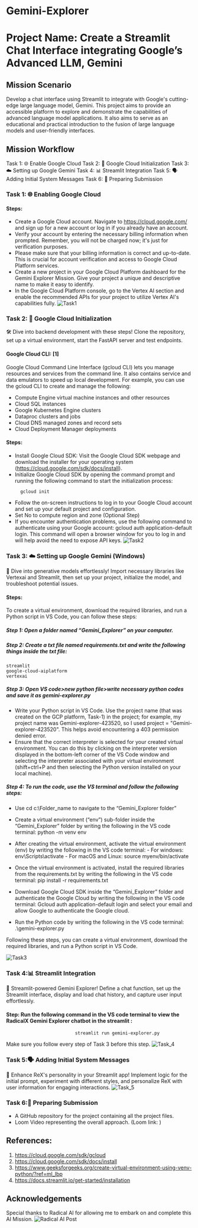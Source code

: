 # Gemini-Explorer

# Project Name: Create a Streamlit Chat Interface integrating Google’s Advanced LLM, Gemini

## Mission Scenario

Develop a chat interface using Streamlit to integrate with Google's cutting-edge large language model, Gemini. This project aims to provide an accessible platform to explore and demonstrate the capabilities of advanced language model applications. It also aims to serve as an educational and practical introduction to the fusion of large language models and user-friendly interfaces.

## Mission Workflow

Task 1: 🌐 Enable Google Cloud
Task 2: 🧬 Google Cloud Initialization
Task 3: ☁️ Setting up Google Gemini
Task 4: 📊 Streamlit Integration
Task 5: 🗣️ Adding Initial System Messages
Task 6: 📄 Preparing Submission

### Task 1: 🌐 Enabling Google Cloud
#### Steps:
- Create a Google Cloud account. Navigate to https://cloud.google.com/ and sign up for a new account or log in if you already have an account.
- Verify your account by entering the necessary billing information when prompted. Remember, you will not be charged now; it's just for verification purposes.
- Please make sure that your billing information is correct and up-to-date. This is crucial for account verification and access to Google Cloud Platform services.
- Create a new project in your Google Cloud Platform dashboard for the Gemini Explorer Mission. Give your project a unique and descriptive name to make it easy to identify.
- In the Google Cloud Platform console, go to the Vertex AI section and enable the recommended APIs for your project to utilize Vertex AI's capabilities fully.
  ![Task1](https://github.com/farzana-zaki/Gemini-Explorer/assets/126524003/7bf9a258-c770-4f35-abfa-1b01fa75095b)



### Task 2: 🧬 Google Cloud Initialization
🛠️ Dive into backend development with these steps! Clone the repository, set up a virtual environment, start the FastAPI server and test endpoints.
#### Google Cloud CLI: [1]
Google Cloud Command Line Interface (gcloud CLI) lets you manage resources and services from the command line. It also contains service and data emulators to speed up local development.
For example, you can use the gcloud CLI to create and manage the following:
- Compute Engine virtual machine instances and other resources
- Cloud SQL instances
- Google Kubernetes Engine clusters
- Dataproc clusters and jobs
- Cloud DNS managed zones and record sets
- Cloud Deployment Manager deployments

#### Steps:
- Install Google Cloud SDK: Visit the Google Cloud SDK webpage and download the installer for your operating system (https://cloud.google.com/sdk/docs/install).
- Initialize Google Cloud SDK by opening the command prompt and running the following command to start the initialization process:
  ```
  	gcloud init
  ```
- Follow the on-screen instructions to log in to your Google Cloud account and set up your default project and configuration.
- Set No to compute region and zone (Optional Step)
- If you encounter authentication problems, use the following command to authenticate using your Google account: gcloud auth application-default login. This command will open a browser window for you to log in and 
  will help avoid the need to expose API keys.
  ![Task2](https://github.com/farzana-zaki/Gemini-Explorer/assets/126524003/6a105430-9add-49ab-a342-ff1e778c11d1)


### Task 3: ☁️ Setting up Google Gemini (Windows)
🚀 Dive into generative models effortlessly! Import necessary libraries like Vertexai and Streamlit, then set up your project, initialize the model, and troubleshoot potential issues.

#### Steps:
To create a virtual environment, download the required libraries, and run a Python script in VS Code, you can follow these steps:
##### Step 1: Open a folder named “Gemini_Explorer” on your computer.
##### Step 2: Create a txt file named requirements.txt and write the following things inside the txt file:
	streamlit
	google-cloud-aiplatform
	vertexai
##### Step 3: Open VS code>new python file>write necessary python codes and save it as gemini-explorer.py
- Write your Python script in VS Code. Use the project name (that was created on the GCP platform, Task-1) in the project; for example, my project name was Gemini-explorer-423520, so I used project = "Gemini-explorer-423520". This helps avoid encountering a 403 permission denied error.
- Ensure that the correct interpreter is selected for your created virtual environment. You can do this by clicking on the interpreter version displayed in the bottom-left corner of the VS Code window and selecting the interpreter associated with your virtual environment (shift+ctrl+P and then selecting the Python version installed on your local machine).

##### Step 4: To run the code, use the VS terminal and follow the following steps:
- Use cd c:\Folder_name to navigate to the “Gemini_Explorer folder”
- Create a virtual environment (“env”) sub-folder inside the “Gemini_Explorer” folder by writing the following in the VS code terminal:
	                   python -m venv env
- After creating the virtual environment, activate the virtual environment (env) by writing the following in the VS code terminal:
                    - For windows:	env\Scripts\activate
                    - For macOS and Linux: source myenv/bin/activate

- Once the virtual environment is activated, install the required libraries from the requirements.txt by writing the following in the VS code terminal:
                                     pip install -r requirements.txt
- Download Google Cloud SDK inside the “Gemini_Explorer” folder and authenticate the Google Cloud by writing the following in the VS code terminal:
	                                   Gcloud auth application-default login
   and select your email and allow Google to authenticate the Google cloud.
- Run the Python code by writing the following in the VS code terminal:
                    .\gemini-explorer.py

 
Following these steps, you can create a virtual environment, download the required libraries, and run a Python script in VS Code.

![Task3](https://github.com/farzana-zaki/Gemini-Explorer/assets/126524003/9c7bac5f-3cc4-4d93-b322-80c68acea976)


### Task 4:📊 Streamlit Integration
📲 Streamlit-powered Gemini Explorer! Define a chat function, set up the Streamlit interface, display and load chat history, and capture user input effortlessly.
#### Step: Run the following command in the VS code terminal to view the RadicalX Gemini Explorer chatbot in the streamlit :
                              streamlit run gemini-explorer.py
Make sure you follow every step of Task 3 before this step.
![Task_4](https://github.com/farzana-zaki/Gemini-Explorer/assets/126524003/b270b4c4-41ff-4f23-8027-0e4fb25fc3d7)


### Task 5:🗣️ Adding Initial System Messages
🚀 Enhance ReX's personality in your Streamlit app! Implement logic for the initial prompt, experiment with different styles, and personalize ReX with user information for engaging interactions.
![Task_5](https://github.com/farzana-zaki/Gemini-Explorer/assets/126524003/b50aaeb7-df25-41b7-8a75-dedec4d9980b)

### Task 6:📄 Preparing Submission
- A GitHub repository for the project containing all the project files.
- Loom Video representing the overall approach. (Loom link: )

## References: 
1. https://cloud.google.com/sdk/gcloud
2. https://cloud.google.com/sdk/docs/install
3. https://www.geeksforgeeks.org/create-virtual-environment-using-venv-python/?ref=ml_lbp
4. https://docs.streamlit.io/get-started/installation

## Acknowledgements
Special thanks to Radical AI for allowing me to embark on and complete this AI Mission.
![Radical AI Post](https://github.com/farzana-zaki/Gemini-Explorer/assets/126524003/6c75dbad-292a-4dd9-80e6-e79309cfb471)

